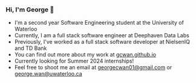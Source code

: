 ### Hi, I'm George 👋
- I'm a second year Software Engineering student at the University of Waterloo
- Currently, I am a full stack software engineer at Deephaven Data Labs
- Previously, I've worked as a full stack software developer at NielsenIQ and TD Bank
- You can find out more about my work at [gcwan.github.io](https://gcwan.github.io)
- Currently looking for Summer 2024 internships!
- Feel free to shoot me an email at [georgecwan01@gmail.com](mailto:georgecwan01@gmail.com) or [george.wan@uwaterloo.ca](mailto:george.wan@uwaterloo.ca)

